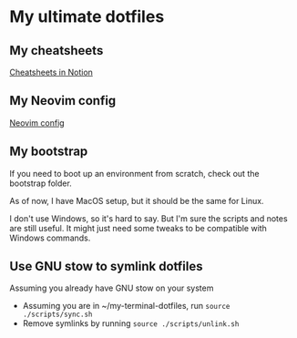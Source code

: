 # My ultimate dotfiles

## My cheatsheets

[Cheatsheets in Notion](https://tudope.notion.site/Cheatsheets-5315b36f45cd41ab899d8f4538bb0e1f?pvs=4)

## My Neovim config

[Neovim config](./sync/nvim/README.md)

## My bootstrap

If you need to boot up an environment from scratch, check out the bootstrap folder.

As of now, I have MacOS setup, but it should be the same for Linux.

I don't use Windows, so it's hard to say. But I'm sure the scripts and notes are still useful. It might just need some tweaks to be compatible with Windows commands.

## Use GNU stow to symlink dotfiles

Assuming you already have GNU stow on your system

- Assuming you are in ~/my-terminal-dotfiles, run `source ./scripts/sync.sh`
- Remove symlinks by running `source ./scripts/unlink.sh`
